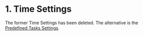 # 1. Time Settings

The former Time Settings has been deleted. The alternative is the [Predefined Tasks Settings](./2-predefined-tasks-settings.html).
